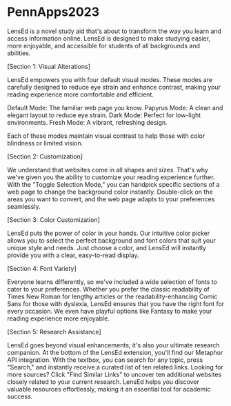 # PennApps2023

LensEd is a novel study aid that's about to transform the way you learn and access information online. LensEd is designed to make studying easier, more enjoyable, and accessible for students of all backgrounds and abilities.


[Section 1: Visual Alterations]

LensEd empowers you with four default visual modes. These modes are carefully designed to reduce eye strain and enhance contrast, making your reading experience more comfortable and efficient.

Default Mode: The familiar web page you know.
Papyrus Mode: A clean and elegant layout to reduce eye strain.
Dark Mode: Perfect for low-light environments.
Fresh Mode: A vibrant, refreshing design.

Each of these modes maintain visual contrast to help those with color blindness or limited vision.


[Section 2: Customization]

We understand that websites come in all shapes and sizes. That's why we've given you the ability to customize your reading experience further. With the "Toggle Selection Mode," you can handpick specific sections of a web page to change the background color instantly. Double-click on the areas you want to convert, and the web page adapts to your preferences seamlessly.


[Section 3: Color Customization]

LensEd puts the power of color in your hands. Our intuitive color picker allows you to select the perfect background and font colors that suit your unique style and needs. Just choose a color, and LensEd will instantly provide you with a clear, easy-to-read display.


[Section 4: Font Variety]

Everyone learns differently, so we've included a wide selection of fonts to cater to your preferences. Whether you prefer the classic readability of Times New Roman for lengthy articles or the readability-enhancing Comic Sans for those with dyslexia, LensEd ensures that you have the right font for every occasion. We even have playful options like Fantasy to make your reading experience more enjoyable.


[Section 5: Research Assistance]

LensEd goes beyond visual enhancements; it's also your ultimate research companion. At the bottom of the LensEd extension, you'll find our Metaphor API integration. With the textbox, you can search for any topic, press "Search," and instantly receive a curated list of ten related links. Looking for more sources? Click "Find Similar Links" to uncover ten additional websites closely related to your current research. LensEd helps you discover valuable resources effortlessly, making it an essential tool for academic success.
